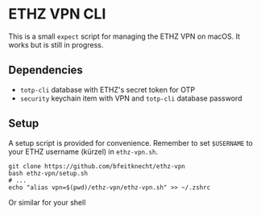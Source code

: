 # ETHZ VPN CLI

This is a small `expect` script for managing the ETHZ VPN on macOS. It works but is still in progress.


## Dependencies

- `totp-cli` database with ETHZ's secret token for OTP
- `security` keychain item with VPN and `totp-cli` database password


## Setup

A setup script is provided for convenience. Remember to set `$USERNAME` to your ETHZ username (kürzel) in `ethz-vpn.sh`.

```
git clone https://github.com/bfeitknecht/ethz-vpn
bash ethz-vpn/setup.sh
# ...
echo "alias vpn=$(pwd)/ethz-vpn/ethz-vpn.sh" >> ~/.zshrc
```

Or similar for your shell
